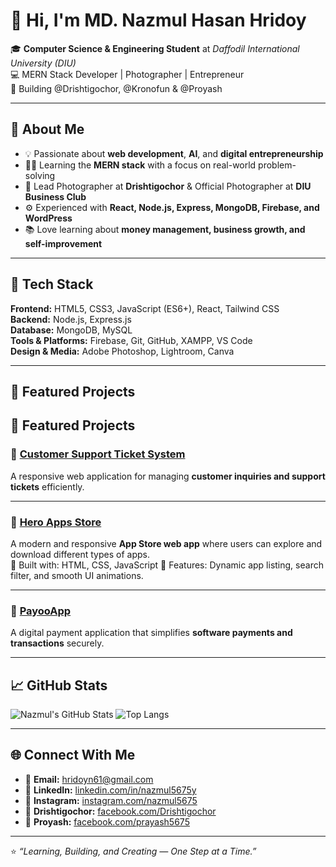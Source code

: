# 👋 Hi, I'm MD. Nazmul Hasan Hridoy

🎓 **Computer Science & Engineering Student** at *Daffodil International University (DIU)*  
💻 MERN Stack Developer | Photographer | Entrepreneur  
🚀 Building @Drishtigochor, @Kronofun & @Proyash  

---

## 🧠 About Me
- 💡 Passionate about **web development**, **AI**, and **digital entrepreneurship**
- 🧑‍💻 Learning the **MERN stack** with a focus on real-world problem-solving
- 📸 Lead Photographer at **Drishtigochor** & Official Photographer at **DIU Business Club**
- ⚙️ Experienced with **React, Node.js, Express, MongoDB, Firebase, and WordPress**
- 📚 Love learning about **money management, business growth, and self-improvement**

---

## 🧰 Tech Stack
**Frontend:** HTML5, CSS3, JavaScript (ES6+), React, Tailwind CSS  
**Backend:** Node.js, Express.js  
**Database:** MongoDB, MySQL  
**Tools & Platforms:** Firebase, Git, GitHub, XAMPP, VS Code  
**Design & Media:** Adobe Photoshop, Lightroom, Canva  

---

## 🚀 Featured Projects

## 🚀 Featured Projects

### 🧳 [Customer Support Ticket System](https://github.com/nazmul5675/Customer-Support-Ticket-System-00000)
A responsive web application for managing **customer inquiries and support tickets** efficiently.  

---

### 💅 [Hero Apps Store](https://github.com/nazmul5675/Hero-Apps-Store-2025)
A modern and responsive **App Store web app** where users can explore and download different types of apps.  
🔹 Built with: HTML, CSS, JavaScript
🔹 Features: Dynamic app listing, search filter, and smooth UI animations.

---

### 🧠 [PayooApp](https://github.com/nazmul5675/PayooApp-0001)
A digital payment application that simplifies **software payments and transactions** securely.  



---

## 📈 GitHub Stats
![Nazmul's GitHub Stats](https://github-readme-stats.vercel.app/api?username=nazmul5675&show_icons=true&theme=tokyonight)
![Top Langs](https://github-readme-stats.vercel.app/api/top-langs/?username=nazmul5675&layout=compact&theme=tokyonight)

---

## 🌐 Connect With Me
- 📧 **Email:** [hridoyn61@gmail.com](mailto:hridoyn61@gmail.com)  
- 💼 **LinkedIn:** [linkedin.com/in/nazmul5675y](https://www.linkedin.com/in/nazmul5675/)  
- 📸 **Instagram:** [instagram.com/nazmul5675](https://www.instagram.com/nazmul5675/)  
- 📸 **Drishtigochor:** [facebook.com/Drishtigochor](https://www.facebook.com/Drishtigochorphotography/)  
- 🧴 **Proyash:** [facebook.com/prayash5675](https://www.facebook.com/prayash5675/)  

---

⭐️ *“Learning, Building, and Creating — One Step at a Time.”*

